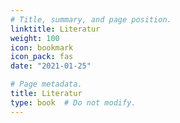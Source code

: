 ```yaml
---
# Title, summary, and page position.
linktitle: Literatur
weight: 100
icon: bookmark
icon_pack: fas
date: "2021-01-25"

# Page metadata.
title: Literatur
type: book  # Do not modify.
---
```


<style>
code{
  color: #2a7792;
}
.hljs{
  font-size: 16px
}

</style>
